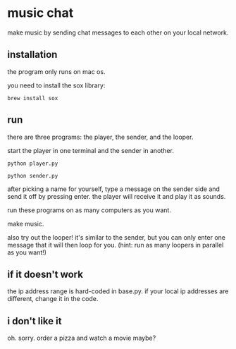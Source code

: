 # music chat

make music by sending chat messages to each other on your local network.

## installation

the program only runs on mac os.

you need to install the sox library:

`brew install sox`

## run

there are three programs: the player, the sender, and the looper.

start the player in one terminal and the sender in another.

````
python player.py
````

````
python sender.py
````

after picking a name for yourself, type a message on the sender side and send it off by pressing enter. the player will receive it and play it as sounds.

run these programs on as many computers as you want.

make music.

also try out the looper! it's similar to the sender, but you can only enter one message that it will then loop for you. (hint: run as many loopers in parallel as you want!)

## if it doesn't work

the ip address range is hard-coded in base.py. if your local ip addresses are different, change it in the code.

## i don't like it

oh. sorry. order a pizza and watch a movie maybe?
